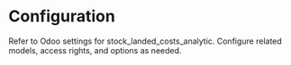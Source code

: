 # Configuration

Refer to Odoo settings for stock_landed_costs_analytic. Configure related models, access rights, and options as needed.
